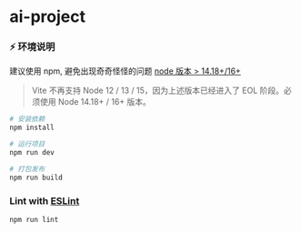 # ai-project

### ⚡ 环境说明

建议使用 npm, 避免出现奇奇怪怪的问题 <a href="http://nodejs.cn/" target="_blank">node 版本 > 14.18+/16+</a>

> Vite 不再支持 Node 12 / 13 / 15，因为上述版本已经进入了 EOL 阶段。必须使用 Node 14.18+ / 16+ 版本。

```bash
# 安装依赖
npm install

# 运行项目
npm run dev

# 打包发布
npm run build
```

### Lint with [ESLint](https://eslint.org/)

```sh
npm run lint
```
